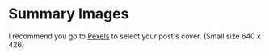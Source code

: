 # Summary Images

I recommend you go to [Pexels](https://www.pexels.com/) to select your post's cover. (Small size 640 x 426)
